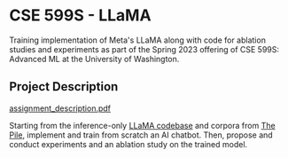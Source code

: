 # CSE 599S - LLaMA
Training implementation of Meta's LLaMA along with code for ablation studies and experiments as part of the Spring 2023 offering of CSE 599S: Advanced ML at the University of Washington.

## Project Description
[assignment_description.pdf](assignment_description.pdf)

Starting from the inference-only [LLaMA codebase](https://github.com/facebookresearch/llama/) and corpora from [The Pile](https://the-eye.eu/public/AI/pile/), implement and train from scratch an AI chatbot. Then, propose and conduct experiments and an ablation study on the trained model.
